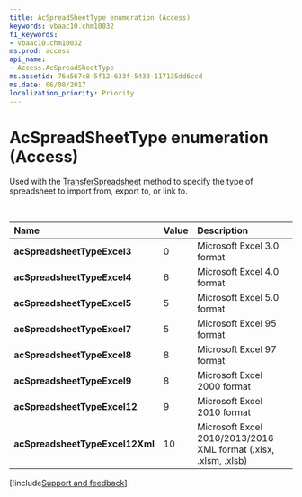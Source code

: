 ```yaml
---
title: AcSpreadSheetType enumeration (Access)
keywords: vbaac10.chm10032
f1_keywords:
- vbaac10.chm10032
ms.prod: access
api_name:
- Access.AcSpreadSheetType
ms.assetid: 76a567c8-5f12-633f-5433-117135dd6ccd
ms.date: 06/08/2017
localization_priority: Priority
---
```



# AcSpreadSheetType enumeration (Access)

Used with the [TransferSpreadsheet](Access.DoCmd.TransferSpreadsheet.md) method to specify the type of spreadsheet to import from, export to, or link to.

<br/>

|Name|Value|Description|
|:-----|:-----|:-----|
|**acSpreadsheetTypeExcel3**|0|Microsoft Excel 3.0 format|
|**acSpreadsheetTypeExcel4**|6|Microsoft Excel 4.0 format|
|**acSpreadsheetTypeExcel5**|5|Microsoft Excel 5.0 format|
|**acSpreadsheetTypeExcel7**|5|Microsoft Excel 95 format|
|**acSpreadsheetTypeExcel8**|8|Microsoft Excel 97 format|
|**acSpreadsheetTypeExcel9**|8|Microsoft Excel 2000 format|
|**acSpreadsheetTypeExcel12**|9|Microsoft Excel 2010 format|
|**acSpreadsheetTypeExcel12Xml**|10|Microsoft Excel 2010/2013/2016 XML format (.xlsx, .xlsm, .xlsb)|

[!include[Support and feedback](~/includes/feedback-boilerplate.md)]